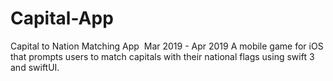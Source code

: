 # Capital-App

Capital to Nation Matching App ​ Mar 2019 - Apr 2019
A mobile game for iOS that prompts users to match capitals with their national flags using swift 3 and swiftUI.


